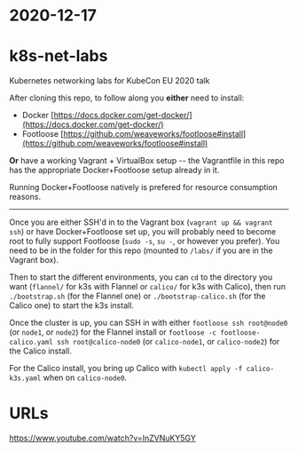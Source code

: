 # 2020-12-17  
# k8s-net-labs
Kubernetes networking labs for KubeCon EU 2020 talk


After cloning this repo, to follow along you **either** need to install:
- Docker [https://docs.docker.com/get-docker/](https://docs.docker.com/get-docker/)
- Footloose [https://github.com/weaveworks/footloose#install](https://github.com/weaveworks/footloose#install)

**Or** have a working Vagrant + VirtualBox setup -- the Vagrantfile in this repo has the appropriate Docker+Footloose setup already in it.

Running Docker+Footloose natively is prefered for resource consumption reasons.

---


Once you are either SSH'd in to the Vagrant box (`vagrant up && vagrant ssh`) or have Docker+Footloose set up, you will probably need to become root to fully support Footloose (`sudo -s`, `su -`, or however you prefer).  You need to be in the folder for this repo (mounted to `/labs/` if you are in the Vagrant box).

Then to start the different environments, you can `cd` to the directory you want (`flannel/` for k3s with Flannel or `calico/` for k3s with Calico), then run `./bootstrap.sh` (for the Flannel one) or `./bootstrap-calico.sh` (for the Calico one) to start the k3s install.

Once the cluster is up, you can SSH in with either `footloose ssh root@node0` (or `node1`, or `node2`) for the Flannel install or `footloose -c footloose-calico.yaml ssh root@calico-node0` (or `calico-node1`, or `calico-node2`) for the Calico install.

For the Calico install, you bring up Calico with `kubectl apply -f calico-k3s.yaml` when on `calico-node0`.  
# URLs  
https://www.youtube.com/watch?v=InZVNuKY5GY  
